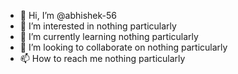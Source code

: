 - 👋 Hi, I’m @abhishek-56
- 👀 I’m interested in nothing particularly
- 🌱 I’m currently learning nothing particularly
- 💞️ I’m looking to collaborate on nothing particularly
- 📫 How to reach me nothing particularly

<!---
abhishek-56/abhishek-56 is a ✨ special ✨ repository because its `README.md` (this file) appears on your GitHub profile.
You can click the Preview link to take a look at your changes.
--->
